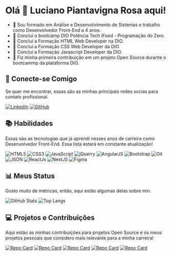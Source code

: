 # Olá 👋 Luciano Piantavigna Rosa aqui!

- 🔭 Sou formado em Análise e Desenvolvimento de Sistemas e trabalho como Desenvolvedor Front-End a 4 anos.
- 🌱 Conclui o bootcamp DIO Potência Tech iFood - Programação do Zero.
- 🌱 Conclui a Formação HTML Web Developer na DIO.
- 🌱 Concluí a Formação CSS Web Developer da DIO.
- 🌱 Concluí a Formação Javascript Developer da DIO.
- 👯 Fiz minha primeira contribuição em um projeto Open Source durante o bootcammp da plataforma DIO.

## 🤝 Conecte-se Comigo

Se quer me encontrar, essas são as minhas principais redes socias para contato profissional.

[![LinkedIn](https://img.shields.io/badge/LinkedIn-0077B5?style=for-the-badge&logo=linkedin&logoColor=white)](https://www.linkedin.com/in/luciano-p-863040193/)  [![GitHub](https://img.shields.io/badge/GitHub-000000?style=for-the-badge&logo=github&logoColor=FFFFFF)](https://github.com/LucianoPiantavinhaRoza)


## 📚 Habilidades

Essas são as tecnologias que já aprendi nesses anos de carreira como Desenvolvedor Front-End. Essa lista estará em constante atualização!

![HTML5](https://img.shields.io/badge/html5-E34F26?style=for-the-badge&logo=html5&logoColor=white)  ![CSS3](https://img.shields.io/badge/css3-1572B6?style=for-the-badge&logo=css3&logoColor=white)  ![JavaScript](https://img.shields.io/badge/javascript-F7DF1E?style=for-the-badge&logo=javascript&logoColor=black)  ![jQuerry](https://img.shields.io/badge/jquery-0769AD?style=for-the-badge&logo=jquery&logoColor=white)  ![AngularJS](https://img.shields.io/badge/angularjs-B52E31?style=for-the-badge&logo=angular&logoColor=white)  ![Bootstrap](https://img.shields.io/badge/boostrap-563D7C?style=for-the-badge&logo=bootstrap&labelColor=white)  ![Git](https://img.shields.io/badge/git-F05033?style=for-the-badge&logo=git&logoColor=white) ![JSON](https://img.shields.io/badge/json-black?style=for-the-badge&logo=json&logoColor=white) ![ReactJs](https://img.shields.io/badge/reactjs-61DBFB?style=for-the-badge&logo=react&logoColor=black) ![NextJS](https://img.shields.io/badge/nextjs-black?style=for-the-badge&logo=next&logoColor=white)
![Figma](https://img.shields.io/badge/figma-black?style=for-the-badge&logo=figma&logoColor=white)


## 📊 Meus Status

Gosto muito de métricas, então, aqui estão algumas delas sobre min.

![GitHub Stats](https://github-readme-stats.vercel.app/api?username=LucianoPiantavinhaRoza&theme=transparent&bg_color=000&border_color=30A3DC&show_icons=true&icon_color=30A3DC&title_color=E94D5F&text_color=FFF) ![Top Langs](https://github-readme-stats-git-masterrstaa-rickstaa.vercel.app/api/top-langs/?username=LucianoPiantavinhaRoza&layout=compact&bg_color=000&border_color=30A3DC&title_color=E94D5F&text_color=FFF)


## 💻 Projetos e Contribuições

Aqui estão as minhas contribuições para projetos Open Source e os meus projetos pessoais que considero mais relevante para a minha carreira!

[![Repo Card](https://github-readme-stats.vercel.app/api/pin/?username=LucianoPiantavinhaRoza&repo=dio-lab-open-source&bg_color=000&border_color=30A3DC&show_icons=true&icon_color=30A3DC&title_color=E94D5F&text_color=FFF)](https://github.com/LucianoPiantavinhaRoza/dio-lab-open-source) [![Repo Card](https://github-readme-stats.vercel.app/api/pin/?username=LucianoPiantavinhaRoza&repo=desafio-pagina-wikipedia&bg_color=000&border_color=30A3DC&show_icons=true&icon_color=30A3DC&title_color=E94D5F&text_color=FFF)](https://github.com/LucianoPiantavinhaRoza/desafio-pagina-wikipedia)  [![Repo Card](https://github-readme-stats.vercel.app/api/pin/?username=LucianoPiantavinhaRoza&repo=trilha-css-desafio-01&bg_color=000&border_color=30A3DC&show_icons=true&icon_color=30A3DC&title_color=E94D5F&text_color=FFF)](https://github.com/LucianoPiantavinhaRoza/trilha-css-desafio-01) [![Repo Card](https://github-readme-stats.vercel.app/api/pin/?username=LucianoPiantavinhaRoza&repo=structboost&bg_color=000&border_color=30A3DC&show_icons=true&icon_color=30A3DC&title_color=E94D5F&text_color=FFF)](https://github.com/LucianoPiantavinhaRoza/structboost) [![Repo Card](https://github-readme-stats.vercel.app/api/pin/?username=LucianoPiantavinhaRoza&repo=finsweet&bg_color=000&border_color=30A3DC&show_icons=true&icon_color=30A3DC&title_color=E94D5F&text_color=FFF)](https://github.com/LucianoPiantavinhaRoza/finsweet)





<!--
**LucianoPiantavinhaRoza/LucianoPiantavinhaRoza** is a ✨ _special_ ✨ repository because its `README.md` (this file) appears on your GitHub profile.

Here are some ideas to get you started:

- 🔭 I’m currently working on ...
- 🌱 I’m currently learning ...
- 👯 I’m looking to collaborate on ...
- 🤔 I’m looking for help with ...
- 💬 Ask me about ...
- 📫 How to reach me: ...
- 😄 Pronouns: ...
- ⚡ Fun fact: ...
-->
